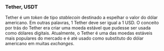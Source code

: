 ### Tether, USDT

Tether é um _token_ de tipo _stablecoin_ destinado a espelhar o valor do dólar americano. Em outras palavras, 1 Tether deve ser igual a 1 USD. O conceito por trás do Tether era criar uma moeda estável que pudesse ser usada como dólares digitais. Atualmente, o Tether é uma das moedas estáveis mais populares do mercado e é até usado como substituto do dólar americano em muitas _exchanges_.